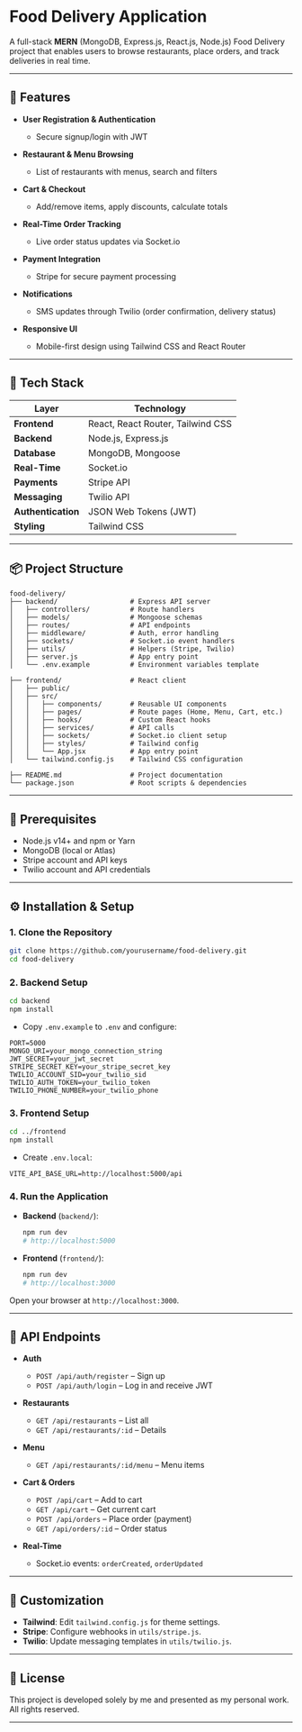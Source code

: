 # Food Delivery Application

A full-stack **MERN** (MongoDB, Express.js, React.js, Node.js) Food Delivery project that enables users to browse restaurants, place orders, and track deliveries in real time.

---

## 🚀 Features

* **User Registration & Authentication**

  * Secure signup/login with JWT
* **Restaurant & Menu Browsing**

  * List of restaurants with menus, search and filters
* **Cart & Checkout**

  * Add/remove items, apply discounts, calculate totals
* **Real-Time Order Tracking**

  * Live order status updates via Socket.io
* **Payment Integration**

  * Stripe for secure payment processing
* **Notifications**

  * SMS updates through Twilio (order confirmation, delivery status)
* **Responsive UI**

  * Mobile-first design using Tailwind CSS and React Router

---

## 🧰 Tech Stack

| Layer              | Technology                        |
| ------------------ | --------------------------------- |
| **Frontend**       | React, React Router, Tailwind CSS |
| **Backend**        | Node.js, Express.js               |
| **Database**       | MongoDB, Mongoose                 |
| **Real-Time**      | Socket.io                         |
| **Payments**       | Stripe API                        |
| **Messaging**      | Twilio API                        |
| **Authentication** | JSON Web Tokens (JWT)             |
| **Styling**        | Tailwind CSS                      |

---

## 📦 Project Structure

```
food-delivery/
├── backend/                  # Express API server
│   ├── controllers/          # Route handlers
│   ├── models/               # Mongoose schemas
│   ├── routes/               # API endpoints
│   ├── middleware/           # Auth, error handling
│   ├── sockets/              # Socket.io event handlers
│   ├── utils/                # Helpers (Stripe, Twilio)
│   ├── server.js             # App entry point
│   └── .env.example          # Environment variables template

├── frontend/                 # React client
│   ├── public/
│   ├── src/
│   │   ├── components/       # Reusable UI components
│   │   ├── pages/            # Route pages (Home, Menu, Cart, etc.)
│   │   ├── hooks/            # Custom React hooks
│   │   ├── services/         # API calls
│   │   ├── sockets/          # Socket.io client setup
│   │   ├── styles/           # Tailwind config
│   │   └── App.jsx           # App entry point
│   └── tailwind.config.js    # Tailwind CSS configuration

├── README.md                 # Project documentation
└── package.json              # Root scripts & dependencies
```

---

## 🔧 Prerequisites

* Node.js v14+ and npm or Yarn
* MongoDB (local or Atlas)
* Stripe account and API keys
* Twilio account and API credentials

---

## ⚙️ Installation & Setup

### 1. Clone the Repository

```bash
git clone https://github.com/yourusername/food-delivery.git
cd food-delivery
```

### 2. Backend Setup

```bash
cd backend
npm install
```

* Copy `.env.example` to `.env` and configure:

```env
PORT=5000
MONGO_URI=your_mongo_connection_string
JWT_SECRET=your_jwt_secret
STRIPE_SECRET_KEY=your_stripe_secret_key
TWILIO_ACCOUNT_SID=your_twilio_sid
TWILIO_AUTH_TOKEN=your_twilio_token
TWILIO_PHONE_NUMBER=your_twilio_phone
```

### 3. Frontend Setup

```bash
cd ../frontend
npm install
```

* Create `.env.local`:

```env
VITE_API_BASE_URL=http://localhost:5000/api
```

### 4. Run the Application

* **Backend** (`backend/`):

  ```bash
  npm run dev
  # http://localhost:5000
  ```
* **Frontend** (`frontend/`):

  ```bash
  npm run dev
  # http://localhost:3000
  ```

Open your browser at `http://localhost:3000`.

---

## 📝 API Endpoints

* **Auth**

  * `POST /api/auth/register` – Sign up
  * `POST /api/auth/login` – Log in and receive JWT

* **Restaurants**

  * `GET /api/restaurants` – List all
  * `GET /api/restaurants/:id` – Details

* **Menu**

  * `GET /api/restaurants/:id/menu` – Menu items

* **Cart & Orders**

  * `POST /api/cart` – Add to cart
  * `GET /api/cart` – Get current cart
  * `POST /api/orders` – Place order (payment)
  * `GET /api/orders/:id` – Order status

* **Real-Time**

  * Socket.io events: `orderCreated`, `orderUpdated`

---

## 🎨 Customization

* **Tailwind**: Edit `tailwind.config.js` for theme settings.
* **Stripe**: Configure webhooks in `utils/stripe.js`.
* **Twilio**: Update messaging templates in `utils/twilio.js`.

---

## 📄 License

This project is developed solely by me and presented as my personal work. All rights reserved.

---
